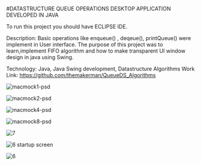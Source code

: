 #DATASTRUCTURE QUEUE OPERATIONS DESKTOP APPLICATION DEVELOPED IN JAVA

To run this project you should have ECLIPSE IDE.

Description: Basic operations like enqueue() , deqeue(), printQueue() were implement in
User interface. The purpose of this project was to learn,implement FIFO algorithm and how to make transparent UI window design in java using Swing.

Technology: Java, Java Swing development, Datastructure Algorithms
Work Link: https://github.com/themakerman/QueueDS_Algorithms



![macmock1-psd](https://cloud.githubusercontent.com/assets/14818804/22245726/8ccd2374-e257-11e6-8d53-68789c16305c.png)








![macmock2-psd](https://cloud.githubusercontent.com/assets/14818804/22245727/8cd26960-e257-11e6-9966-ec602d283018.png)








![macmock4-psd](https://cloud.githubusercontent.com/assets/14818804/22245728/8cd7d04e-e257-11e6-9561-4f4cb1ed637d.png)








![macmock8-psd](https://cloud.githubusercontent.com/assets/14818804/22245725/8cc9227e-e257-11e6-8ea2-8fd52bf28065.png)








![7](https://cloud.githubusercontent.com/assets/14818804/21521089/9b85fc9e-cd1f-11e6-9c47-e414d4be3057.jpg)








![6 startup screen](https://cloud.githubusercontent.com/assets/14818804/21521085/93f03e0e-cd1f-11e6-9766-52c3b067d9f0.jpg)








![6](https://cloud.githubusercontent.com/assets/14818804/21521088/969340d4-cd1f-11e6-91cc-ccaf0b640004.jpg)
